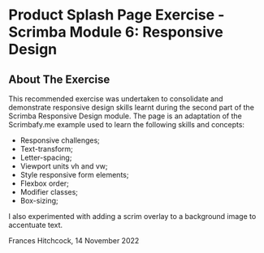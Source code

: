 # Product Splash Page Exercise - Scrimba Module 6: Responsive Design 

## About The Exercise

This recommended exercise was undertaken to consolidate and demonstrate responsive design skills learnt during the second part of the Scrimba Responsive Design module. The page is an adaptation of the Scrimbafy.me example used to learn the following skills and concepts:

- Responsive challenges;
- Text-transform;
- Letter-spacing;
- Viewport units vh and vw;
- Style responsive form elements; 
- Flexbox order;
- Modifier classes;
- Box-sizing;

I also experimented with adding a scrim overlay to a background image to accentuate text.

Frances Hitchcock, 14 November 2022

